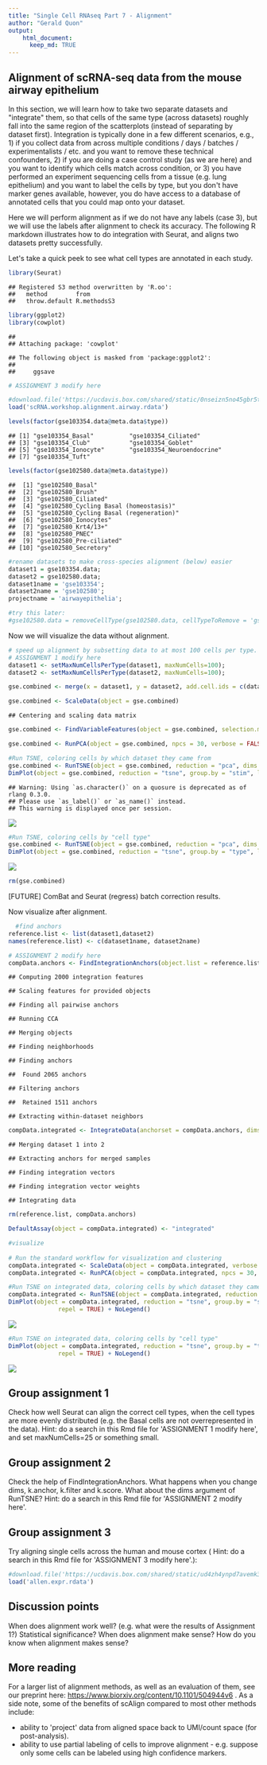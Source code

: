 ```yaml
---
title: "Single Cell RNAseq Part 7 - Alignment"
author: "Gerald Quon"
output:
    html_document:
      keep_md: TRUE
---
```




## Alignment of scRNA-seq data from the mouse airway epithelium

In this section, we will learn how to take two separate datasets and "integrate" them, so that cells of the same type (across datasets) roughly fall into the same region of the scatterplots (instead of separating by dataset first). Integration is typically done in a few different scenarios, e.g., 1) if you collect data from across multiple conditions / days / batches / experimentalists / etc. and you want to remove these technical confounders, 2) if you are doing a case control study (as we are here) and you want to identify which cells match across condition, or 3) you have performed an experiment sequencing cells from a tissue (e.g. lung epithelium) and you want to label the cells by type, but you don't have marker genes available, however, you do have access to a database of annotated cells that you could map onto your dataset.

Here we will perform alignment as if we do not have any labels (case 3), but we will use the labels after alignment to check its accuracy. The following R markdown illustrates how to do integration with Seurat, and aligns two datasets pretty successfully.

Let's take a quick peek to see what cell types are annotated in each study.


```r
library(Seurat)
```

```
## Registered S3 method overwritten by 'R.oo':
##   method        from       
##   throw.default R.methodsS3
```

```r
library(ggplot2)
library(cowplot)
```

```
## 
## Attaching package: 'cowplot'
```

```
## The following object is masked from 'package:ggplot2':
## 
##     ggsave
```

```r
# ASSIGNMENT 3 modify here

#download.file('https://ucdavis.box.com/shared/static/0nseizn5no45gbr5tsiks7lqz1ziixx7.rdata','scRNA.workshop.alignment.airway.rdata', mode='wb')
load('scRNA.workshop.alignment.airway.rdata')

levels(factor(gse103354.data@meta.data$type))
```

```
## [1] "gse103354_Basal"          "gse103354_Ciliated"      
## [3] "gse103354_Club"           "gse103354_Goblet"        
## [5] "gse103354_Ionocyte"       "gse103354_Neuroendocrine"
## [7] "gse103354_Tuft"
```

```r
levels(factor(gse102580.data@meta.data$type))
```

```
##  [1] "gse102580_Basal"                       
##  [2] "gse102580_Brush"                       
##  [3] "gse102580_Ciliated"                    
##  [4] "gse102580_Cycling Basal (homeostasis)" 
##  [5] "gse102580_Cycling Basal (regeneration)"
##  [6] "gse102580_Ionocytes"                   
##  [7] "gse102580_Krt4/13+"                    
##  [8] "gse102580_PNEC"                        
##  [9] "gse102580_Pre-ciliated"                
## [10] "gse102580_Secretory"
```

```r
#rename datasets to make cross-species alignment (below) easier
dataset1 = gse103354.data;
dataset2 = gse102580.data;
dataset1name = 'gse103354';
dataset2name = 'gse102580';
projectname = 'airwayepithelia';

#try this later:
#gse102580.data = removeCellType(gse102580.data, cellTypeToRemove = 'gse102580_Ciliated')
```


Now we will visualize the data without alignment.


```r
# speed up alignment by subsetting data to at most 100 cells per type.
# ASSIGNMENT 1 modify here
dataset1 <- setMaxNumCellsPerType(dataset1, maxNumCells=100);
dataset2 <- setMaxNumCellsPerType(dataset2, maxNumCells=100);

gse.combined <- merge(x = dataset1, y = dataset2, add.cell.ids = c(dataset1name, dataset2name), project = projectname)

gse.combined <- ScaleData(object = gse.combined)
```

```
## Centering and scaling data matrix
```

```r
gse.combined <- FindVariableFeatures(object = gse.combined, selection.method = "vst", nfeatures = 2000, verbose = FALSE)

gse.combined <- RunPCA(object = gse.combined, npcs = 30, verbose = FALSE)

#Run TSNE, coloring cells by which dataset they came from
gse.combined <- RunTSNE(object = gse.combined, reduction = "pca", dims = 1:20)
DimPlot(object = gse.combined, reduction = "tsne", group.by = "stim", label = TRUE, repel = TRUE) + NoLegend()
```

```
## Warning: Using `as.character()` on a quosure is deprecated as of rlang 0.3.0.
## Please use `as_label()` or `as_name()` instead.
## This warning is displayed once per session.
```

![](scRNA_Workshop-PART7_files/figure-html/data_visualization_without_alignment-1.png)<!-- -->

```r
#Run TSNE, coloring cells by "cell type"
gse.combined <- RunTSNE(object = gse.combined, reduction = "pca", dims = 1:20)
DimPlot(object = gse.combined, reduction = "tsne", group.by = "type", label = TRUE, repel = TRUE) + NoLegend()
```

![](scRNA_Workshop-PART7_files/figure-html/data_visualization_without_alignment-2.png)<!-- -->

```r
rm(gse.combined)
```
  

[FUTURE] ComBat and Seurat (regress) batch correction results.
  


Now visualize after alignment.
  

```r
  #find anchors
reference.list <- list(dataset1,dataset2)
names(reference.list) <- c(dataset1name, dataset2name)

# ASSIGNMENT 2 modify here
compData.anchors <- FindIntegrationAnchors(object.list = reference.list, dims = 1:2, k.anchor = 5, k.filter = 200, k.score = 30)
```

```
## Computing 2000 integration features
```

```
## Scaling features for provided objects
```

```
## Finding all pairwise anchors
```

```
## Running CCA
```

```
## Merging objects
```

```
## Finding neighborhoods
```

```
## Finding anchors
```

```
## 	Found 2065 anchors
```

```
## Filtering anchors
```

```
## 	Retained 1511 anchors
```

```
## Extracting within-dataset neighbors
```

```r
compData.integrated <- IntegrateData(anchorset = compData.anchors, dims = 1:30)
```

```
## Merging dataset 1 into 2
```

```
## Extracting anchors for merged samples
```

```
## Finding integration vectors
```

```
## Finding integration vector weights
```

```
## Integrating data
```

```r
rm(reference.list, compData.anchors)

DefaultAssay(object = compData.integrated) <- "integrated"

#visualize
  
# Run the standard workflow for visualization and clustering
compData.integrated <- ScaleData(object = compData.integrated, verbose = FALSE)
compData.integrated <- RunPCA(object = compData.integrated, npcs = 30, verbose = FALSE)

#Run TSNE on integrated data, coloring cells by which dataset they came from
compData.integrated <- RunTSNE(object = compData.integrated, reduction = "pca", dims = 1:30)
DimPlot(object = compData.integrated, reduction = "tsne", group.by = "stim", label = TRUE, 
              repel = TRUE) + NoLegend()
```

![](scRNA_Workshop-PART7_files/figure-html/seuratAlignment-1.png)<!-- -->

```r
#Run TSNE on integrated data, coloring cells by "cell type"
DimPlot(object = compData.integrated, reduction = "tsne", group.by = "type", label = TRUE, 
              repel = TRUE) + NoLegend()
```

![](scRNA_Workshop-PART7_files/figure-html/seuratAlignment-2.png)<!-- -->

## Group assignment 1

Check how well Seurat can align the correct cell types, when the cell types are more evenly distributed (e.g. the Basal cells are not overrepresented in the data). Hint: do a search in this Rmd file for 'ASSIGNMENT 1 modify here', and set maxNumCells=25 or something small.

## Group assignment 2

Check the help of FindIntegrationAnchors. What happens when you change dims, k.anchor, k.filter and k.score. What about the dims argument of RunTSNE?  Hint: do a search in this Rmd file for 'ASSIGNMENT 2 modify here'.

## Group assignment 3

Try aligning single cells across the human and mouse cortex ( Hint: do a search in this Rmd file for 'ASSIGNMENT 3 modify here'.):

```r
#download.file('https://ucdavis.box.com/shared/static/ud4zh4ynpd7avemk3gqfva3nmqurk7ld.rdata','allen.expr.rdata', mode='wb')
load('allen.expr.rdata')
```

## Discussion points

When does alignment work well? (e.g. what were the results of Assignment 1?)
Statistical significance?
When does alignment make sense?
How do you know when alignment makes sense?

## More reading

For a larger list of alignment methods, as well as an evaluation of them, see our preprint here: https://www.biorxiv.org/content/10.1101/504944v6 . As a side note, some of the benefits of scAlign compared to most other methods include:

* ability to 'project' data from aligned space back to UMI/count space (for post-analysis). 
* ability to use partial labeling of cells to improve alignment - e.g. suppose only some cells can be labeled using high confidence markers.
